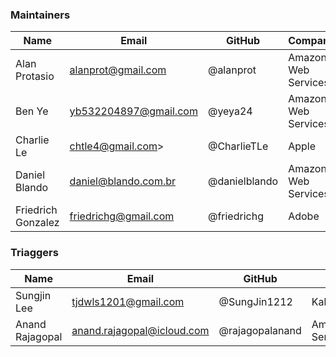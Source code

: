### Maintainers

| Name               | Email                 | GitHub        | Company             |
|--------------------|-----------------------|---------------|---------------------|
| Alan Protasio      | alanprot@gmail.com    | @alanprot     | Amazon Web Services |
| Ben Ye             | yb532204897@gmail.com | @yeya24       | Amazon Web Services |
| Charlie Le         | chtle4@gmail.com>     | @CharlieTLe   | Apple               |
| Daniel Blando      | daniel@blando.com.br  | @danielblando | Amazon Web Services |
| Friedrich Gonzalez | friedrichg@gmail.com  | @friedrichg   | Adobe               |

### Triaggers


| Name            | Email                      | GitHub          | Company             |
|-----------------|----------------------------|-----------------|---------------------|
| Sungjin Lee     | tjdwls1201@gmail.com       | @SungJin1212    | KakaoEnterprise     |
| Anand Rajagopal | anand.rajagopal@icloud.com | @rajagopalanand | Amazon Web Services |
